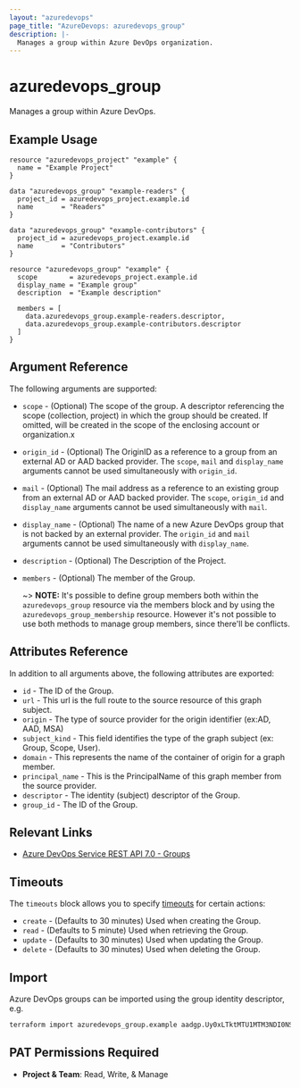 ```yaml
---
layout: "azuredevops"
page_title: "AzureDevops: azuredevops_group"
description: |-
  Manages a group within Azure DevOps organization.
---
```


# azuredevops_group

Manages a group within Azure DevOps.

## Example Usage

```hcl
resource "azuredevops_project" "example" {
  name = "Example Project"
}

data "azuredevops_group" "example-readers" {
  project_id = azuredevops_project.example.id
  name       = "Readers"
}

data "azuredevops_group" "example-contributors" {
  project_id = azuredevops_project.example.id
  name       = "Contributors"
}

resource "azuredevops_group" "example" {
  scope        = azuredevops_project.example.id
  display_name = "Example group"
  description  = "Example description"

  members = [
    data.azuredevops_group.example-readers.descriptor,
    data.azuredevops_group.example-contributors.descriptor
  ]
}
```

## Argument Reference

The following arguments are supported:

* `scope` - (Optional) The scope of the group. A descriptor referencing the scope (collection, project) in which the group should be created. If omitted, will be created in the scope of the enclosing account or organization.x

* `origin_id` - (Optional) The OriginID as a reference to a group from an external AD or AAD backed provider. The `scope`, `mail` and `display_name` arguments cannot be used simultaneously with `origin_id`.

* `mail` - (Optional) The mail address as a reference to an existing group from an external AD or AAD backed provider. The `scope`, `origin_id` and `display_name` arguments cannot be used simultaneously with `mail`.

* `display_name` - (Optional) The name of a new Azure DevOps group that is not backed by an external provider. The `origin_id` and `mail` arguments cannot be used simultaneously with `display_name`.

* `description` - (Optional) The Description of the Project.

* `members` - (Optional) The member of the Group.

  ~> **NOTE:** It's possible to define group members both within the `azuredevops_group` resource via the members block and by using the `azuredevops_group_membership` resource. However it's not possible to use both methods to manage group members, since there'll be conflicts.

## Attributes Reference

In addition to all arguments above, the following attributes are exported:

* `id` - The ID of the Group.
* `url` - This url is the full route to the source resource of this graph subject.
* `origin` - The type of source provider for the origin identifier (ex:AD, AAD, MSA)
* `subject_kind` - This field identifies the type of the graph subject (ex: Group, Scope, User).
* `domain` - This represents the name of the container of origin for a graph member.
* `principal_name` - This is the PrincipalName of this graph member from the source provider.
* `descriptor` - The identity (subject) descriptor of the Group.
* `group_id` - The ID of the Group.

## Relevant Links

- [Azure DevOps Service REST API 7.0 - Groups](https://docs.microsoft.com/en-us/rest/api/azure/devops/graph/groups?view=azure-devops-rest-7.0)

## Timeouts

The `timeouts` block allows you to specify [timeouts](https://developer.hashicorp.com/terraform/language/resources/syntax#operation-timeouts) for certain actions:

* `create` - (Defaults to 30 minutes) Used when creating the Group.
* `read` - (Defaults to 5 minute) Used when retrieving the Group.
* `update` - (Defaults to 30 minutes) Used when updating the Group.
* `delete` - (Defaults to 30 minutes) Used when deleting the Group.

## Import

Azure DevOps groups can be imported using the group identity descriptor, e.g.

```sh
terraform import azuredevops_group.example aadgp.Uy0xLTktMTU1MTM3NDI0NS0xMjA0NDAwOTY5LTI0MDI5ODY0MTMtMjE3OTQwODYxNi0zLTIxNjc2NjQyNTMtMzI1Nzg0NDI4OS0yMjU4MjcwOTc0LTI2MDYxODY2NDU
```

## PAT Permissions Required

- **Project & Team**: Read, Write, & Manage
